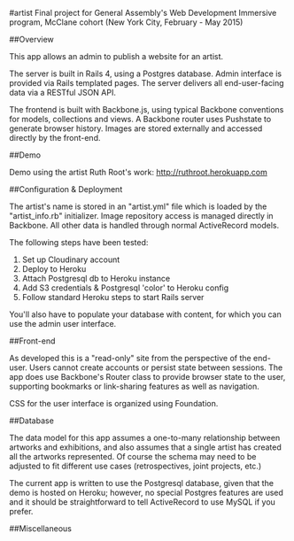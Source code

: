 #artist
Final project for General Assembly's Web Development Immersive program, McClane cohort (New York City, February - May 2015)

##Overview

This app allows an admin to publish a website for an artist. 

The server is built in Rails 4, using a Postgres database.  Admin interface is provided via Rails templated pages.  The server delivers all end-user-facing data via a RESTful JSON API. 

The frontend is built with Backbone.js, using typical Backbone conventions for models, collections and views.  A Backbone router uses Pushstate to generate browser history. Images are stored externally and accessed directly by the front-end.

##Demo

Demo using the artist Ruth Root's work: http://ruthroot.herokuapp.com

##Configuration & Deployment

The artist's name is stored in an "artist.yml" file which is loaded by the "artist_info.rb" initializer.  Image repository access is managed directly in Backbone. All other data is handled through normal ActiveRecord models.  

The following steps have been tested:

1. Set up Cloudinary account
2. Deploy to Heroku
3. Attach Postgresql db to Heroku instance
4. Add S3 credentials & Postgresql 'color' to Heroku config
5. Follow standard Heroku steps to start Rails server

You'll also have to populate your database with content, for which you can use the admin user interface.  

##Front-end

As developed this is a "read-only" site from the perspective of the end-user.  Users cannot create accounts or persist state between sessions.  The app does use Backbone's Router class to provide browser state to the user, supporting bookmarks or link-sharing features as well as navigation.  

CSS for the user interface is organized using Foundation.  


##Database

The data model for this app assumes a one-to-many relationship between artworks and exhibitions, and also assumes that a single artist has created all the artworks represented.  Of course the schema may need to be adjusted to fit different use cases (retrospectives, joint projects, etc.)  

The current app is written to use the Postgresql database, given that the demo is hosted on Heroku; however, no special Postgres features are used and it should be straightforward to tell ActiveRecord to use MySQL if you prefer.    

##Miscellaneous

